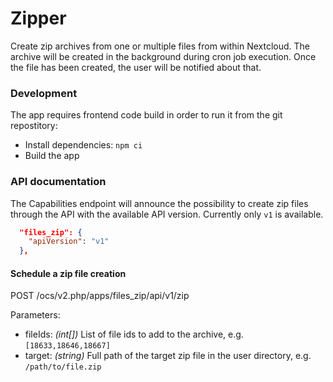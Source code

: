 # Zipper

Create zip archives from one or multiple files from within Nextcloud. The archive will be created in the background during cron job execution. Once the file has been created, the user will be notified about that.

### Development

The app requires frontend code build in order to run it from the git repostitory:
- Install dependencies: `npm ci`
- Build the app 

### API documentation

The Capabilities endpoint will announce the possibility to create zip files through the API with the available API version. Currently only `v1` is available.

```json
  "files_zip": {
    "apiVersion": "v1"
  },
```

#### Schedule a zip file creation

POST /ocs/v2.php/apps/files_zip/api/v1/zip

Parameters:
- fileIds: *(int[])* List of file ids to add to the archive, e.g. `[18633,18646,18667]`
- target: *(string)* Full path of the target zip file in the user directory, e.g. `/path/to/file.zip`

